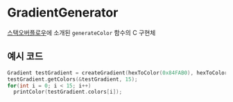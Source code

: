 # GradientGenerator
[스택오버플로우](https://stackoverflow.com/questions/3080421/javascript-color-gradient#answer-32257791)에 소개된 `generateColor` 함수의 C 구현체

## 예시 코드

```c
Gradient testGradient = createGradient(hexToColor(0x84FAB0), hexToColor(0x8FD3F4));
testGradient.getColors(&testGradient, 15);
for(int i = 0; i < 15; i++)
  printColor(testGradient.colors[i]);
```
